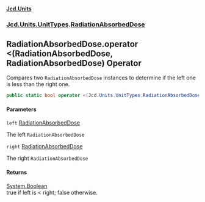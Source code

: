 #### [Jcd.Units](index.md 'index')
### [Jcd.Units.UnitTypes](Jcd.Units.UnitTypes.md 'Jcd.Units.UnitTypes').[RadiationAbsorbedDose](Jcd.Units.UnitTypes.RadiationAbsorbedDose.md 'Jcd.Units.UnitTypes.RadiationAbsorbedDose')

## RadiationAbsorbedDose.operator <(RadiationAbsorbedDose, RadiationAbsorbedDose) Operator

Compares two `RadiationAbsorbedDose` instances to determine if the left one is less than the right one.

```csharp
public static bool operator <(Jcd.Units.UnitTypes.RadiationAbsorbedDose left, Jcd.Units.UnitTypes.RadiationAbsorbedDose right);
```
#### Parameters

<a name='Jcd.Units.UnitTypes.RadiationAbsorbedDose.op_LessThan(Jcd.Units.UnitTypes.RadiationAbsorbedDose,Jcd.Units.UnitTypes.RadiationAbsorbedDose).left'></a>

`left` [RadiationAbsorbedDose](Jcd.Units.UnitTypes.RadiationAbsorbedDose.md 'Jcd.Units.UnitTypes.RadiationAbsorbedDose')

The left `RadiationAbsorbedDose`

<a name='Jcd.Units.UnitTypes.RadiationAbsorbedDose.op_LessThan(Jcd.Units.UnitTypes.RadiationAbsorbedDose,Jcd.Units.UnitTypes.RadiationAbsorbedDose).right'></a>

`right` [RadiationAbsorbedDose](Jcd.Units.UnitTypes.RadiationAbsorbedDose.md 'Jcd.Units.UnitTypes.RadiationAbsorbedDose')

The right `RadiationAbsorbedDose`

#### Returns
[System.Boolean](https://docs.microsoft.com/en-us/dotnet/api/System.Boolean 'System.Boolean')  
true if left is < right; false otherwise.